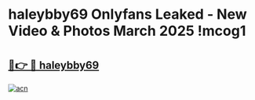 # haleybby69 Onlyfans Leaked - New Video & Photos March 2025 !mcog1

# <h2><a href="https://bd7fdf.iuczelnia.edu.pl?title=haleybby69&ref=mcog1">🔗👉 🔴 haleybby69</a></h2>

[![acn](https://github.com/user-attachments/assets/0f9c940e-d8b0-45ae-aac7-cd30a18b3e1c)](https://bd7fdf.iuczelnia.edu.pl?title=haleybby69&ref=mcog1)

